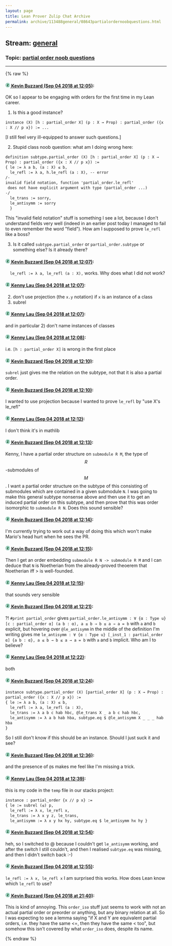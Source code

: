 ```yaml
---
layout: page
title: Lean Prover Zulip Chat Archive 
permalink: archive/113488general/08643partialordernoobquestions.html
---
```


## Stream: [general](index.html)
### Topic: [partial order noob questions](08643partialordernoobquestions.html)

---


{% raw %}
#### [![Click to go to Zulip](../../assets/img/zulip2.png) Kevin Buzzard (Sep 04 2018 at 12:05)](https://leanprover.zulipchat.com/#narrow/stream/113488-general/topic/partial%20order%20noob%20questions/near/133302203):
OK so I appear to be engaging with orders for the first time in my Lean career.

1) Is this a good instance?

```lean
instance (X) [h : partial_order X] (p : X → Prop) : partial_order ({x : X // p x}) := ...
```

[I still feel very ill-equipped to answer such questions.]

2) Stupid class noob question: what am I doing wrong here:

```lean
definition subtype.partial_order (X) [h : partial_order X] (p : X → Prop) : partial_order ({x : X // p x}) :=
{ le := λ a b, (a : X) ≤ b,
  le_refl := λ a, h.le_refl (a : X), -- error
/-
invalid field notation, function 'partial_order.le_refl'
 does not have explicit argument with type (partial_order ...)
-/
  le_trans := sorry,
  le_antisymm := sorry
  }
```

This "invalid field notation" stuff is something I see a lot, because I don't understand fields very well (indeed in an earlier post today I managed to fail to even remember the word "field"). How am I supposed to prove `le_refl` like a boss?

3) Is it called `subtype.partial_order` or `partial_order.subtype` or something else? Is it already there?

#### [![Click to go to Zulip](../../assets/img/zulip2.png) Kevin Buzzard (Sep 04 2018 at 12:07)](https://leanprover.zulipchat.com/#narrow/stream/113488-general/topic/partial%20order%20noob%20questions/near/133302294):
`  le_refl := λ a, le_refl (a : X),` works. Why does what I did not work?

#### [![Click to go to Zulip](../../assets/img/zulip2.png) Kenny Lau (Sep 04 2018 at 12:07)](https://leanprover.zulipchat.com/#narrow/stream/113488-general/topic/partial%20order%20noob%20questions/near/133302298):
2) don't use projection (the `x.y` notation) if `x` is an instance of a class
3) subrel

#### [![Click to go to Zulip](../../assets/img/zulip2.png) Kenny Lau (Sep 04 2018 at 12:07)](https://leanprover.zulipchat.com/#narrow/stream/113488-general/topic/partial%20order%20noob%20questions/near/133302306):
and in particular 2) don't name instances of classes

#### [![Click to go to Zulip](../../assets/img/zulip2.png) Kenny Lau (Sep 04 2018 at 12:08)](https://leanprover.zulipchat.com/#narrow/stream/113488-general/topic/partial%20order%20noob%20questions/near/133302344):
i.e. `[h : partial_order X]` is wrong in the first place

#### [![Click to go to Zulip](../../assets/img/zulip2.png) Kevin Buzzard (Sep 04 2018 at 12:10)](https://leanprover.zulipchat.com/#narrow/stream/113488-general/topic/partial%20order%20noob%20questions/near/133302433):
`subrel` just gives me the relation on the subtype, not that it is also a partial order.

#### [![Click to go to Zulip](../../assets/img/zulip2.png) Kevin Buzzard (Sep 04 2018 at 12:10)](https://leanprover.zulipchat.com/#narrow/stream/113488-general/topic/partial%20order%20noob%20questions/near/133302457):
I wanted to use projection because I wanted to prove `le_refl` by "use X's le_refl"

#### [![Click to go to Zulip](../../assets/img/zulip2.png) Kenny Lau (Sep 04 2018 at 12:12)](https://leanprover.zulipchat.com/#narrow/stream/113488-general/topic/partial%20order%20noob%20questions/near/133302524):
I don't think it's in mathlib

#### [![Click to go to Zulip](../../assets/img/zulip2.png) Kevin Buzzard (Sep 04 2018 at 12:13)](https://leanprover.zulipchat.com/#narrow/stream/113488-general/topic/partial%20order%20noob%20questions/near/133302553):
Kenny, I have a partial order structure on `submodule R M`, the type of $$R$$-submodules of $$M$$. I want a partial order structure on the subtype of this consisting of submodules which are contained in a given submodule `N`. I was going to make this general subtype nonsense above and then use it to get an induced partial order on this subtype, and then prove that this was order isomorphic to `submodule R N`. Does this sound sensible?

#### [![Click to go to Zulip](../../assets/img/zulip2.png) Kevin Buzzard (Sep 04 2018 at 12:14)](https://leanprover.zulipchat.com/#narrow/stream/113488-general/topic/partial%20order%20noob%20questions/near/133302605):
I'm currently trying to work out a way of doing this which won't make Mario's head hurt when he sees the PR.

#### [![Click to go to Zulip](../../assets/img/zulip2.png) Kevin Buzzard (Sep 04 2018 at 12:15)](https://leanprover.zulipchat.com/#narrow/stream/113488-general/topic/partial%20order%20noob%20questions/near/133302626):
Then I get an order embedding `submodule R N -> submodule R M` and I can deduce that `N` is Noetherian from the already-proved theoerem that Noetherian iff > is well-founded.

#### [![Click to go to Zulip](../../assets/img/zulip2.png) Kenny Lau (Sep 04 2018 at 12:15)](https://leanprover.zulipchat.com/#narrow/stream/113488-general/topic/partial%20order%20noob%20questions/near/133302646):
that sounds very sensible

#### [![Click to go to Zulip](../../assets/img/zulip2.png) Kevin Buzzard (Sep 04 2018 at 12:21)](https://leanprover.zulipchat.com/#narrow/stream/113488-general/topic/partial%20order%20noob%20questions/near/133302845):
?! `#print partial_order` gives `partial_order.le_antisymm : ∀ {α : Type u} [c : partial_order α] (a b : α), a ≤ b → b ≤ a → a = b` with `a` and `b` explicit, but hovering over `@le_antisymm` in the middle of the definition I'm writing gives me `le_antisymm : ∀ {α : Type u} [_inst_1 : partial_order α] {a b : α}, a ≤ b → b ≤ a → a = b` with `a` and `b` implicit. Who am I to believe?

#### [![Click to go to Zulip](../../assets/img/zulip2.png) Kenny Lau (Sep 04 2018 at 12:22)](https://leanprover.zulipchat.com/#narrow/stream/113488-general/topic/partial%20order%20noob%20questions/near/133302925):
both

#### [![Click to go to Zulip](../../assets/img/zulip2.png) Kevin Buzzard (Sep 04 2018 at 12:24)](https://leanprover.zulipchat.com/#narrow/stream/113488-general/topic/partial%20order%20noob%20questions/near/133302988):
```lean
instance subtype.partial_order (X) [partial_order X] (p : X → Prop) : partial_order ({x : X // p x}) :=
{ le := λ a b, (a : X) ≤ b,
  le_refl := λ a, le_refl (a : X),
  le_trans := λ a b c hab hbc, @le_trans X _ a b c hab hbc,
  le_antisymm := λ a b hab hba, subtype.eq $ @le_antisymm X _ _ _ hab hba
}
```

So I still don't know if this should be an instance. Should I just suck it and see?

#### [![Click to go to Zulip](../../assets/img/zulip2.png) Kevin Buzzard (Sep 04 2018 at 12:36)](https://leanprover.zulipchat.com/#narrow/stream/113488-general/topic/partial%20order%20noob%20questions/near/133303450):
and the presence of `@`s makes me feel like I'm missing a trick.

#### [![Click to go to Zulip](../../assets/img/zulip2.png) Kenny Lau (Sep 04 2018 at 12:39)](https://leanprover.zulipchat.com/#narrow/stream/113488-general/topic/partial%20order%20noob%20questions/near/133303540):
this is my code in the `temp` file in our stacks project:
```lean
instance : partial_order {x // p x} :=
{ le := subrel (≤) p,
  le_refl := λ x, le_refl x,
  le_trans := λ x y z, le_trans,
  le_antisymm := λ x y hx hy, subtype.eq $ le_antisymm hx hy }
```

#### [![Click to go to Zulip](../../assets/img/zulip2.png) Kevin Buzzard (Sep 04 2018 at 12:54)](https://leanprover.zulipchat.com/#narrow/stream/113488-general/topic/partial%20order%20noob%20questions/near/133304072):
heh, so I switched to @ because I couldn't get `le_antisymm` working, and after the switch I still couldn't, and then I realised  `subtype.eq` was missing, and then I didn't switch back :-)

#### [![Click to go to Zulip](../../assets/img/zulip2.png) Kevin Buzzard (Sep 04 2018 at 12:55)](https://leanprover.zulipchat.com/#narrow/stream/113488-general/topic/partial%20order%20noob%20questions/near/133304099):
`le_refl := λ x, le_refl x` I am surprised this works. How does Lean know which `le_refl` to use?

#### [![Click to go to Zulip](../../assets/img/zulip2.png) Kevin Buzzard (Sep 04 2018 at 21:40)](https://leanprover.zulipchat.com/#narrow/stream/113488-general/topic/partial%20order%20noob%20questions/near/133331784):
This is kind of annoying. This `order_iso` stuff just seems to work with not an actual partial order or preorder or anything, but any binary relation at all. So I was expecting to see a lemma saying "if X and Y are equivalent partial orders, i.e. they have the same <=, then they have the same < too", but somehow this isn't covered by what `order_iso` does, despite its name.


{% endraw %}
